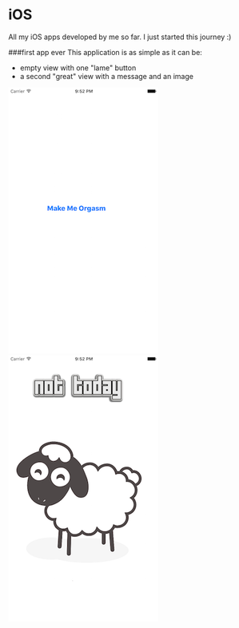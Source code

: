 # iOS

All my iOS apps developed by me so far. I just started this journey :) 

###first app ever
This application is as simple as it can be:
- empty view with one "lame" button
- a second "great" view with a message and an image

![alt text](./Previews/firstApp_1.png "initial view")
![alt text](./Previews/firstApp_2.png "second view")


